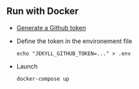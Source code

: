 
## Run with Docker

* [Generate a Github token](https://github.com/settings/tokens)
* Define the token in the environement file

  ```
  echo "JEKYLL_GITHUB_TOKEN=..." > .env
  ```

* Launch

  ```
  docker-compose up
  ```